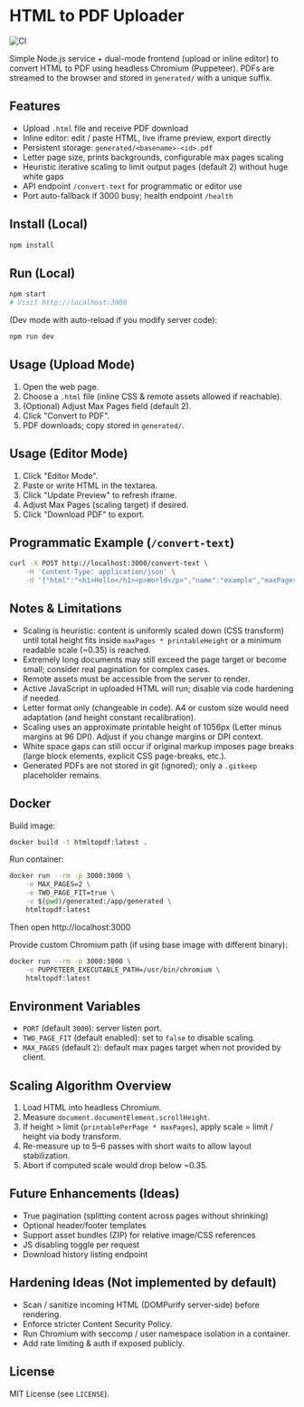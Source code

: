 # HTML to PDF Uploader

![CI](https://github.com/egk10/htmltopdfconverter/actions/workflows/ci.yml/badge.svg)

Simple Node.js service + dual-mode frontend (upload or inline editor) to convert HTML to PDF using headless Chromium (Puppeteer). PDFs are streamed to the browser and stored in `generated/` with a unique suffix.

## Features
- Upload `.html` file and receive PDF download
- Inline editor: edit / paste HTML, live iframe preview, export directly
- Persistent storage: `generated/<basename>-<id>.pdf`
- Letter page size, prints backgrounds, configurable max pages scaling
- Heuristic iterative scaling to limit output pages (default 2) without huge white gaps
- API endpoint `/convert-text` for programmatic or editor use
- Port auto-fallback if 3000 busy; health endpoint `/health`

## Install (Local)
```bash
npm install
```

## Run (Local)
```bash
npm start
# Visit http://localhost:3000
```

(Dev mode with auto-reload if you modify server code):
```bash
npm run dev
```

## Usage (Upload Mode)
1. Open the web page.
2. Choose a `.html` file (inline CSS & remote assets allowed if reachable).
3. (Optional) Adjust Max Pages field (default 2).
4. Click "Convert to PDF".
5. PDF downloads; copy stored in `generated/`.

## Usage (Editor Mode)
1. Click "Editor Mode".
2. Paste or write HTML in the textarea.
3. Click "Update Preview" to refresh iframe.
4. Adjust Max Pages (scaling target) if desired.
5. Click "Download PDF" to export.

## Programmatic Example (`/convert-text`)
```bash
curl -X POST http://localhost:3000/convert-text \
	-H 'Content-Type: application/json' \
	-d '{"html":"<h1>Hello</h1><p>World</p>","name":"example","maxPages":2}' --output example.pdf
```

## Notes & Limitations
- Scaling is heuristic: content is uniformly scaled down (CSS transform) until total height fits inside `maxPages * printableHeight` or a minimum readable scale (~0.35) is reached.
- Extremely long documents may still exceed the page target or become small; consider real pagination for complex cases.
- Remote assets must be accessible from the server to render.
- Active JavaScript in uploaded HTML will run; disable via code hardening if needed.
- Letter format only (changeable in code). A4 or custom size would need adaptation (and height constant recalibration).
- Scaling uses an approximate printable height of 1056px (Letter minus margins at 96 DPI). Adjust if you change margins or DPI context.
- White space gaps can still occur if original markup imposes page breaks (large block elements, explicit CSS page-breaks, etc.).
 - Generated PDFs are not stored in git (ignored); only a `.gitkeep` placeholder remains.

## Docker
Build image:
```bash
docker build -t htmltopdf:latest .
```
Run container:
```bash
docker run --rm -p 3000:3000 \
	-e MAX_PAGES=2 \
	-e TWO_PAGE_FIT=true \
	-v $(pwd)/generated:/app/generated \
	htmltopdf:latest
```
Then open http://localhost:3000

Provide custom Chromium path (if using base image with different binary):
```bash
docker run --rm -p 3000:3000 \
	-e PUPPETEER_EXECUTABLE_PATH=/usr/bin/chromium \
	htmltopdf:latest
```

## Environment Variables
- `PORT` (default `3000`): server listen port.
- `TWO_PAGE_FIT` (default enabled): set to `false` to disable scaling.
- `MAX_PAGES` (default `2`): default max pages target when not provided by client.

## Scaling Algorithm Overview
1. Load HTML into headless Chromium.
2. Measure `document.documentElement.scrollHeight`.
3. If height > limit (`printablePerPage * maxPages`), apply scale = limit / height via body transform.
4. Re-measure up to 5–6 passes with short waits to allow layout stabilization.
5. Abort if computed scale would drop below ~0.35.

## Future Enhancements (Ideas)
- True pagination (splitting content across pages without shrinking)
- Optional header/footer templates
- Support asset bundles (ZIP) for relative image/CSS references
- JS disabling toggle per request
- Download history listing endpoint

## Hardening Ideas (Not implemented by default)
- Scan / sanitize incoming HTML (DOMPurify server-side) before rendering.
- Enforce stricter Content Security Policy.
- Run Chromium with seccomp / user namespace isolation in a container.
- Add rate limiting & auth if exposed publicly.

## License
MIT License (see `LICENSE`).
